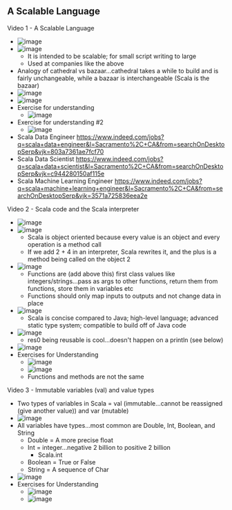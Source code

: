 ## A Scalable Language

Video 1 - A Scalable Language
- ![image](https://github.com/user-attachments/assets/24d4bc2b-84d6-4fea-9096-6e14edfe89a2)
- ![image](https://github.com/user-attachments/assets/09cd7ef0-2603-4e03-9601-f280d2f1e78e)
  - It is intended to be scalable; for small script writing to large
  - Used at companies like the above
- Analogy of cathedral vs bazaar...cathedral takes a while to build and is fairly unchangeable, while a bazaar is interchangeable (Scala is the bazaar)
- ![image](https://github.com/user-attachments/assets/c2bc49be-87d8-4bd1-82a5-fbbaa681bbbe)
- ![image](https://github.com/user-attachments/assets/b048fd71-0384-4f5d-affc-a29d0705f64f)
- Exercise for understanding
  - ![image](https://github.com/user-attachments/assets/cdcf8f9d-fb05-4f9b-afca-f0df451bc9ef)
- Exercise for understanding #2
  - ![image](https://github.com/user-attachments/assets/78390c29-6ff4-43e1-a80e-8026f3445d0d)
- Scala Data Engineer https://www.indeed.com/jobs?q=scala+data+engineer&l=Sacramento%2C+CA&from=searchOnDesktopSerp&vjk=803a7361ae7fcf70
- Scala Data Scientist https://www.indeed.com/jobs?q=scala+data+scientist&l=Sacramento%2C+CA&from=searchOnDesktopSerp&vjk=c944280150af115e
- Scala Machine Learning Engineer https://www.indeed.com/jobs?q=scala+machine+learning+engineer&l=Sacramento%2C+CA&from=searchOnDesktopSerp&vjk=3571a725836eea2e

Video 2 - Scala code and the Scala interpreter
- ![image](https://github.com/user-attachments/assets/6f5ed2d1-3824-4a13-8c7d-4e5192fd05f5)
- ![image](https://github.com/user-attachments/assets/c38fe2a4-6ab2-4f6a-ac83-742886556244)
  - Scala is object oriented because every value is an object and every operation is a method call
  - If we add 2 + 4 in an interpreter, Scala rewrites it, and the plus is a method being called on the object 2
- ![image](https://github.com/user-attachments/assets/c1bf5e6b-afc0-4d45-9aab-85b0d7e0e3d3)
  - Functions are (add above this) first class values like integers/strings...pass as args to other functions, return them from functions, store them in variables etc
  - Functions should only map inputs to outputs and not change data in place
- ![image](https://github.com/user-attachments/assets/d40ac8f7-1838-4717-84e2-5f1455101503)
  - Scala is concise compared to Java; high-level language; advanced static type system; compatible to build off of Java code
- ![image](https://github.com/user-attachments/assets/fa63ebaa-9131-47cf-ba96-37e930a55e8f)
  - res0 being reusable is cool...doesn't happen on a println (see below)
- ![image](https://github.com/user-attachments/assets/72ebf319-7320-4d1b-a60e-dd5cfa33e6ee)
- Exercises for Understanding
  - ![image](https://github.com/user-attachments/assets/c23a33c2-b089-4233-96c3-561477abc222)
  - ![image](https://github.com/user-attachments/assets/178fcd7f-46c4-40c6-94f6-2501fe27053a)
  - Functions and methods are not the same
 
Video 3 - Immutable variables (val) and value types
- Two types of variables in Scala = val (immutable...cannot be reassigned (give another value)) and var (mutable)
- ![image](https://github.com/user-attachments/assets/c602bcca-791f-47e7-a0be-c2adbcdecb92)
- All variables have types...most common are Double, Int, Boolean, and String
  - Double = A more precise float
  - Int = integer...negative 2 billion to positive 2 billion
    - Scala.int
  - Boolean = True or False
  - String = A sequence of Char
- ![image](https://github.com/user-attachments/assets/55635059-dee5-451c-bae0-8d3054d34ab5)
- Exercises for Understanding
  - ![image](https://github.com/user-attachments/assets/d0121eac-72c8-4198-9407-09ceea7e54f4)
  - ![image](https://github.com/user-attachments/assets/61ca157d-75ad-43e4-a922-7876269eff72)









